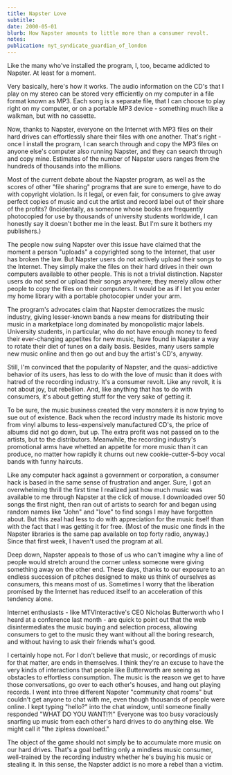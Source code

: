 ```yaml
---
title: Napster Love
subtitle: 
date: 2000-05-01
blurb: How Napster amounts to little more than a consumer revolt.
notes: 
publication: nyt_syndicate_guardian_of_london
---
```


Like the many who've installed the program, I, too, became addicted to Napster. At least for a moment.

Very basically, here's how it works. The audio information on the CD's that I play on my stereo can be stored very efficiently on my computer in a file format known as MP3. Each song is a separate file, that I can choose to play right on my computer, or on a portable MP3 device - something much like a walkman, but with no cassette.

Now, thanks to Napster, everyone on the Internet with MP3 files on their hard drives can effortlessly share their files with one another. That's right - once I install the program, I can search through and copy the MP3 files on anyone else's computer also running Napster, and they can search through and copy mine. Estimates of the number of Napster users ranges from the hundreds of thousands into the millions.

Most of the current debate about the Napster program, as well as the scores of other "file sharing" programs that are sure to emerge, have to do with copyright violation. Is it legal, or even fair, for consumers to give away perfect copies of music and cut the artist and record label out of their share of the profits? (Incidentally, as someone whose books are frequently photocopied for use by thousands of university students worldwide, I can honestly say it doesn't bother me in the least. But I'm sure it bothers my publishers.)

The people now suing Napster over this issue have claimed that the moment a person "uploads" a copyrighted song to the Internet, that user has broken the law. But Napster users do not actively upload their songs to the Internet. They simply make the files on their hard drives in their own computers available to other people. This is not a trivial distinction. Napster users do not send or upload their songs anywhere; they merely allow other people to copy the files on their computers. It would be as if I let you enter my home library with a portable photocopier under your arm.

The program's advocates claim that Napster democratizes the music industry, giving lesser-known bands a new means for distributing their music in a marketplace long dominated by monopolistic major labels. University students, in particular, who do not have enough money to feed their ever-changing appetites for new music, have found in Napster a way to rotate their diet of tunes on a daily basis. Besides, many users sample new music online and then go out and buy the artist's CD's, anyway.

Still, I'm convinced that the popularity of Napster, and the quasi-addictive behavior of its users, has less to do with the love of music than it does with hatred of the recording industry. It's a consumer revolt. Like any revolt, it is not about joy, but rebellion. And, like anything that has to do with consumers, it's about getting stuff for the very sake of getting it.

To be sure, the music business created the very monsters it is now trying to sue out of existence. Back when the record industry made its historic move from vinyl albums to less-expensively manufactured CD's, the price of albums did not go down, but up. The extra profit was not passed on to the artists, but to the distributors. Meanwhile, the recording industry's promotional arms have whetted an appetite for more music than it can produce, no matter how rapidly it churns out new cookie-cutter-5-boy vocal bands with funny haircuts.

Like any computer hack against a government or corporation, a consumer hack is based in the same sense of frustration and anger. Sure, I got an overwhelming thrill the first time I realized just how much music was available to me through Napster at the click of mouse. I downloaded over 50 songs the first night, then ran out of artists to search for and began using random names like "John" and "love" to find songs I may have forgotten about. But this zeal had less to do with appreciation for the music itself than with the fact that I was getting it for free. (Most of the music one finds in the Napster libraries is the same pap available on top forty radio, anyway.) Since that first week, I haven't used the program at all.

Deep down, Napster appeals to those of us who can't imagine why a line of people would stretch around the corner unless someone were giving something away on the other end. These days, thanks to our exposure to an endless succession of pitches designed to make us think of ourselves as consumers, this means most of us. Sometimes I worry that the liberation promised by the Internet has reduced itself to an acceleration of this tendency alone.

Internet enthusiasts - like MTVInteractive's CEO Nicholas Butterworth who I heard at a conference last month - are quick to point out that the web disintermediates the music buying and selection process, allowing consumers to get to the music they want without all the boring research, and without having to ask their friends what's good.

I certainly hope not. For I don't believe that music, or recordings of music for that matter, are ends in themselves. I think they're an excuse to have the very kinds of interactions that people like Butterworth are seeing as obstacles to effortless consumption. The music is the reason we get to have those conversations, go over to each other's houses, and hang out playing records. I went into three different Napster "community chat rooms" but couldn't get anyone to chat with me, even though thousands of people were online. I kept typing "hello?" into the chat window, until someone finally responded "WHAT DO YOU WANT!?!" Everyone was too busy voraciously snarfing up music from each other's hard drives to do anything else. We might call it "the zipless download."

The object of the game should not simply be to accumulate more music on our hard drives. That's a goal befitting only a mindless music consumer, well-trained by the recording industry whether he's buying his music or stealing it. In this sense, the Napster addict is no more a rebel than a victim.
